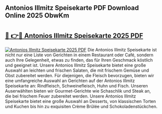 ## Antonios Illmitz Speisekarte PDF Download Online 2025 ObwKm

# <h2><a href="http://gc9eye1.nevu.top/?p=Antonios+Illmitz+Speisekarte">🔗 👉🔴 Antonios Illmitz Speisekarte 2025 PDF</a></h2>

[![Antonios Illmitz Speisekarte 2025 PDF](https://i.imgur.com/dBaPXMq.png)](http://gc9eye1.nevu.top/?p=Antonios+Illmitz+Speisekarte)
Die Antonios Illmitz Speisekarte ist nicht nur eine Liste von Gerichten in einem Restaurant oder Café, sondern auch Ihre Gelegenheit, etwas zu finden, das für Ihren Geschmack köstlich und geeignet ist. Unsere Antonios Illmitz Speisekarte bietet eine große Auswahl an leichten und frischen Salaten, die mit frischem Gemüse und Obst zubereitet werden. Für diejenigen, die Fleisch bevorzugen, bieten wir eine umfangreiche Auswahl an Gerichten auf der Antonios Illmitz Speisekarte an: Rindfleisch, Schweinefleisch, Huhn und Fisch. Unseren Auserwählten bieten wir Gourmet-Gerichte wie Schaschlik und Steak an, die bei frischem Feuer zubereitet werden. Unsere Antonios Illmitz Speisekarte bietet eine große Auswahl an Desserts, von klassischen Torten und Kuchen bis hin zu exquisiten Crème Brûlée und Schokoladenstückchen.
